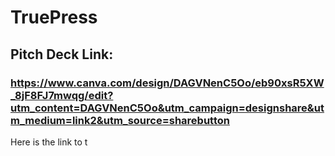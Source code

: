 # TruePress

## Pitch Deck Link: 
### https://www.canva.com/design/DAGVNenC5Oo/eb90xsR5XW_8jF8FJ7mwqg/edit?utm_content=DAGVNenC5Oo&utm_campaign=designshare&utm_medium=link2&utm_source=sharebutton

Here is the link to t

